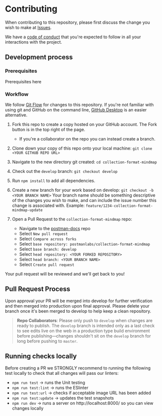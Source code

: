 # Contributing

When contributing to this repository, please first discuss the change you wish to make at [Issues](https://github.com/postmanlabs/collection-format-mindmap/issues).

We have a [code of conduct](https://www.postman.com/code-of-conduct) that you're expected to follow in all your interactions with the project.

## Development process

### Prerequisites

Prerequisites here

### Workflow

We follow [Git Flow](https://guides.github.com/introduction/flow/) for changes to this repository. If you're not familiar with using git and GitHub on the command line, [GitHub Desktop](https://desktop.github.com) is an easier alternative.

1. Fork this repo to create a copy hosted on your GitHub account. The Fork button is in the top right of the page.
    * If you're a collaborator on the repo you can instead create a branch.
1. Clone down your copy of this repo onto your local machine: `git clone <YOUR GITHUB REPO URL>`
1. Navigate to the new directory git created: `cd collection-format-mindmap`
1. Check out the `develop` branch: `git checkout develop`
1. Run `npm install` to add all dependencies.
1. Create a new branch for your work based on develop: `git checkout -b <YOUR BRANCH NAME>` Your branch name should be something descriptive of the changes you wish to make, and can include the issue number this change is associated with. Example: `feature/1234-collection-format-mindmap-update`

1. Open a Pull Request to the `collection-format-mindmap` repo:
    * Navigate to the [postman-docs](https://github.com/postmanlabs/collection-format-mindmap) repo
    * Select `New pull request`
    * Select `Compare across forks`
    * Select `base repository: postmanlabs/collection-format-mindmap`
    * Select `base branch: develop`
    * Select `head repository: <YOUR FORKED REPOSITORY>`
    * Select `head branch: <YOUR BRANCH NAME>`
    * Select `Create pull request`

Your pull request will be reviewed and we'll get back to you!

## Pull Request Process

Upon approval your PR will be merged into develop for further verification and then merged into production upon final approval. Please delete your branch once it's been merged to develop to help keep a clean repository.

> __Repo Collaborators__: Please only push to `develop` when changes are ready to publish. The `develop` branch is intended only as a last check to see edits live on the web in a production type build environment before publishing—changes shouldn't sit on the `develop` branch for long before pushing to `master`.


## Running checks locally

Before creating a PR we STRONGLY recommend to running the following test locally to check that all changes will pass our linters:

* `npm run test`  -> runs the Unit testing
* `npm run test:lint` -> runs the ESlinter
* `npm run test:url` -> checks if acceptable image URL has been added
* `npm run test:update` -> updates the test snapshots
* `npm run dev` -> runs a server on http://localhost:8000/ so you can view changes locally

